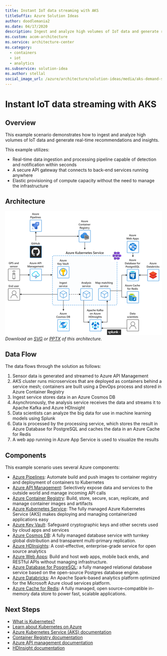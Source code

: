 ```yaml
---
title: Instant IoT data streaming with AKS
titleSuffix: Azure Solution Ideas
author: doodlemania2
ms.date: 04/17/2020
description: Ingest and analyze high volumes of IoT data and generate real-time recommendations
ms.custom: acom-architecture
ms.service: architecture-center
ms.category:
  - containers
  - iot
  - analytics
ms.subservice: solution-idea
ms.author: stellal
social_image_url: /azure/architecture/solution-ideas/media/aks-demand-spikes.png
---
```


# Instant IoT data streaming with AKS

## Overview

This example scenario demonstrates how to ingest and analyze high volumes  of IoT data and generate real-time recommendations and insights.

This example utilizes:

- Real-time data ingestion and processing pipeline capable of detection and notification within seconds
- A secure API gateway that connects to back-end services running anywhere
- Elastic provisioning of compute capacity without the need to manage the infrastructure

## Architecture

![Architecture Diagram](../media/aks-iot-data-streaming.png)
*Download an [SVG](../media/aks-iot-data-streaming.svg) or [PPTX](../media/aks-iot-data-streaming.pptx) of this architecture.*

## Data Flow

The data flows through the solution as follows:

1. Sensor data is generated and streamed to Azure API Management
2. AKS cluster runs microservices that are deployed as containers behind a service mesh; containers are built using a DevOps process and stored in Azure Container Registry
3. Ingest service stores data in an Azure Cosmos DB
4. Asynchronously, the analysis service receives the data and streams it to Apache Kafka and Azure HDInsight
5. Data scientists can analyze the big data for use in machine learning models using Splunk
6. Data is processed by the processing service, which stores the result in Azure Database for PostgreSQL and caches the data in an Azure Cache for Redis
7. A web app running in Azure App Service is used to visualize the results

## Components

This example scenario uses several Azure components:

- [Azure Pipelines](https://azure.microsoft.com/services/devops/pipelines/): Automate build and push images to container registry and deployment of containers to Kubernetes
- [Azure API Management](https://azure.microsoft.com/services/api-management/): Selectively expose data and services to the outside world and manage incoming API calls
- [Azure Container Registry](https://azure.microsoft.com/services/container-registry/): Build, store, secure, scan, replicate, and manage container images and artifacts
- [Azure Kubernetes Service](https://azure.microsoft.com/services/kubernetes-service/): The fully managed Azure Kubernetes Service (AKS) makes deploying and managing containerized applications easy
- [Azure Key Vault](https://azure.microsoft.com/services/key-vault/): Safeguard cryptographic keys and other secrets used by cloud apps and services
- [Azure Cosmos DB](https://azure.microsoft.com/services/cosmos-db/): A fully managed database service with turnkey global distribution and transparent multi-primary replication.
- [Azure HDInsights](https://azure.microsoft.com/services/hdinsight/): A cost-effective, enterprise-grade service for open source analytics
- [Azure Web Apps](https://azure.microsoft.com/services/app-service/web/): Build and host web apps, mobile back ends, and RESTful APIs without managing infrastructure.
- [Azure Database for PosgreSQL](https://azure.microsoft.com/services/postgresql/): a fully managed relational database service based on the open-source Postgres database engine.
- [Azure Databricks](https://azure.microsoft.com/services/databricks/): An Apache Spark-based analytics platform optimized for the Microsoft Azure cloud services platform.
- [Azure Cache for Redis](https://azure.microsoft.com/services/cache/): A fully managed, open source–compatible in-memory data store to power fast, scalable applications.

## Next Steps

- [What is Kubernetes?](https://azure.microsoft.com/topic/what-is-kubernetes/)
- [Learn about Kubernetes on Azure](https://azure.microsoft.com/overview/kubernetes-on-azure/)
- [Azure Kubernetes Service (AKS) documentation](/azure/aks)
- [Container Registry documentation](/azure/container-registry)
- [Azure API management documentation](/azure/api-management/)
- [HDInsight documentation](/azure/hdinsight)
